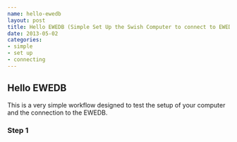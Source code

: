 ```yaml
---
name: hello-ewedb
layout: post
title: Hello EWEDB (Simple Set Up the Swish Computer to connect to EWEDB)
date: 2013-05-02
categories:
- simple
- set up
- connecting
---
```


## Hello EWEDB
This is a very simple workflow designed to test the setup of your computer and the connection to the EWEDB.

### Step 1

